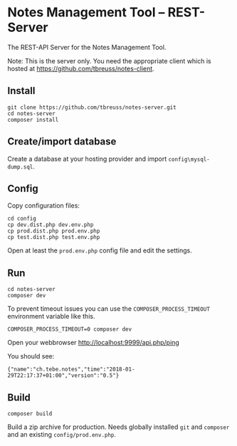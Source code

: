 # Notes Management Tool – REST-Server

The REST-API Server for the Notes Management Tool.

Note: This is the server only.
You need the appropriate client which is hosted at <https://github.com/tbreuss/notes-client>.

## Install

    git clone https://github.com/tbreuss/notes-server.git
    cd notes-server
    composer install

## Create/import database

Create a database at your hosting provider and import `config\mysql-dump.sql`.

## Config

Copy configuration files:

    cd config
    cp dev.dist.php dev.env.php
    cp prod.dist.php prod.env.php
    cp test.dist.php test.env.php

Open at least the `prod.env.php` config file and edit the settings.

## Run

    cd notes-server
    composer dev

To prevent timeout issues you can use the `COMPOSER_PROCESS_TIMEOUT` environment variable like this.

    COMPOSER_PROCESS_TIMEOUT=0 composer dev

Open your webbrowser <http://localhost:9999/api.php/ping>

You should see:

    {"name":"ch.tebe.notes","time":"2018-01-29T22:17:37+01:00","version":"0.5"}  

## Build

    composer build

Build a zip archive for production. Needs globally installed `git` and `composer` and an existing `config/prod.env.php`.
